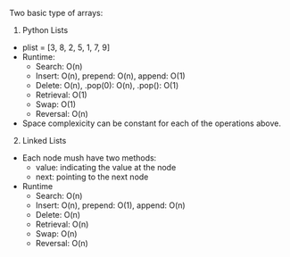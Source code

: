 Two basic type of arrays:

1) Python Lists
  * plist = [3, 8, 2, 5, 1, 7, 9]
  * Runtime:
    * Search: O(n)
    * Insert: O(n), prepend: O(n), append: O(1)
    * Delete: O(n), .pop(0): O(n), .pop(): O(1)
    * Retrieval: O(1)
    * Swap: O(1)
    * Reversal: O(n)
  * Space complexicity can be constant for each of the operations above.

2) Linked Lists
  * Each node mush have two methods:
    * value: indicating the value at the node
    * next: pointing to the next node
  * Runtime
    * Search: O(n)
    * Insert: O(n), prepend: O(1), append: O(n)
    * Delete: O(n)
    * Retrieval: O(n)
    * Swap: O(n)
    * Reversal: O(n)
    
    
